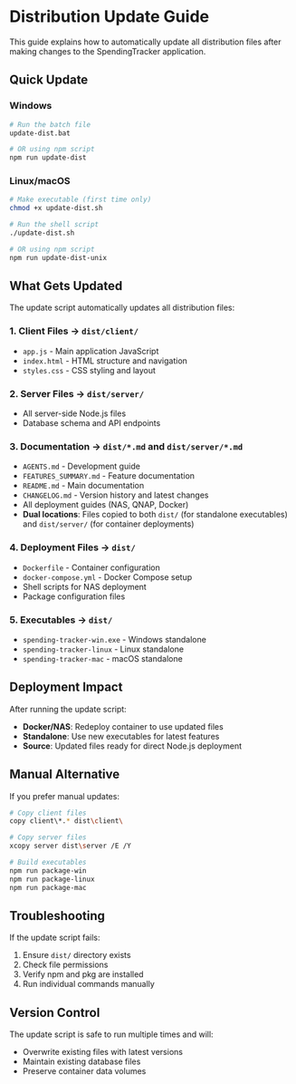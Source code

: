 # Distribution Update Guide

This guide explains how to automatically update all distribution files after making changes to the SpendingTracker application.

## Quick Update

### Windows
```bash
# Run the batch file
update-dist.bat

# OR using npm script
npm run update-dist
```

### Linux/macOS
```bash
# Make executable (first time only)
chmod +x update-dist.sh

# Run the shell script
./update-dist.sh

# OR using npm script
npm run update-dist-unix
```

## What Gets Updated

The update script automatically updates all distribution files:

### 1. **Client Files** → `dist/client/`
- `app.js` - Main application JavaScript
- `index.html` - HTML structure and navigation
- `styles.css` - CSS styling and layout

### 2. **Server Files** → `dist/server/`
- All server-side Node.js files
- Database schema and API endpoints

### 3. **Documentation** → `dist/*.md` and `dist/server/*.md`
- `AGENTS.md` - Development guide
- `FEATURES_SUMMARY.md` - Feature documentation
- `README.md` - Main documentation
- `CHANGELOG.md` - Version history and latest changes
- All deployment guides (NAS, QNAP, Docker)
- **Dual locations**: Files copied to both `dist/` (for standalone executables) and `dist/server/` (for container deployments)

### 4. **Deployment Files** → `dist/`
- `Dockerfile` - Container configuration
- `docker-compose.yml` - Docker Compose setup
- Shell scripts for NAS deployment
- Package configuration files

### 5. **Executables** → `dist/`
- `spending-tracker-win.exe` - Windows standalone
- `spending-tracker-linux` - Linux standalone  
- `spending-tracker-mac` - macOS standalone

## Deployment Impact

After running the update script:

- **Docker/NAS**: Redeploy container to use updated files
- **Standalone**: Use new executables for latest features
- **Source**: Updated files ready for direct Node.js deployment

## Manual Alternative

If you prefer manual updates:

```bash
# Copy client files
copy client\*.* dist\client\

# Copy server files  
xcopy server dist\server /E /Y

# Build executables
npm run package-win
npm run package-linux
npm run package-mac
```

## Troubleshooting

If the update script fails:
1. Ensure `dist/` directory exists
2. Check file permissions
3. Verify npm and pkg are installed
4. Run individual commands manually

## Version Control

The update script is safe to run multiple times and will:
- Overwrite existing files with latest versions
- Maintain existing database files
- Preserve container data volumes
